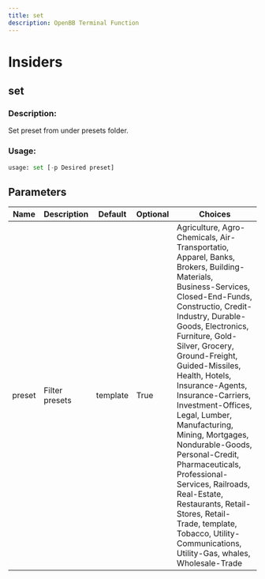 ```yaml
---
title: set
description: OpenBB Terminal Function
---
```


# Insiders

## set

### Description: 

Set preset from under presets folder.

### Usage: 
```python
usage: set [-p Desired preset]
```

## Parameters

| Name | Description | Default | Optional | Choices |
| ---- | ----------- | ------- | -------- | ------- |
| preset | Filter presets | template | True | Agriculture,  Agro-Chemicals,  Air-Transportatio,  Apparel,  Banks,  Brokers,  Building-Materials,  Business-Services,  Closed-End-Funds,  Constructio,  Credit-Industry,  Durable-Goods,  Electronics,  Furniture,  Gold-Silver,  Grocery,  Ground-Freight,  Guided-Missiles,  Health,  Hotels,  Insurance-Agents,  Insurance-Carriers,  Investment-Offices,  Legal,  Lumber,  Manufacturing,  Mining,  Mortgages,  Nondurable-Goods,  Personal-Credit,  Pharmaceuticals,  Professional-Services,  Railroads,  Real-Estate,  Restaurants,  Retail-Stores,  Retail-Trade,  template,  Tobacco,  Utility-Communications,  Utility-Gas,  whales,  Wholesale-Trade |


